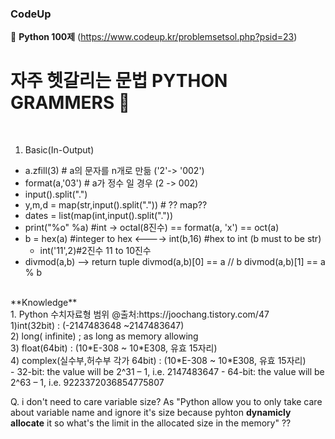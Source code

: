 ### CodeUp

:blossom: **Python 100제** (https://www.codeup.kr/problemsetsol.php?psid=23)

# 자주 헷갈리는 문법 PYTHON GRAMMERS :grimacing:
<br>

1. Basic(In-Output)
  - a.zfill(3) # a의 문자를 n개로 만듦 ('2'-> '002')
  - format(a,'03') # a가 정수 일 경우 (2 -> 002)
  - input().split(".")
  - y,m,d = map(str,input().split(".")) # ?? map??
  - dates = list(map(int,input().split("."))
  - print("%o" %a) #int -> octal(8진수)
    == format(a, 'x') == oct(a)
  - b = hex(a) #integer to hex  <----> int(b,16) #hex to int (b must to be str)
    - int('11',2)#2진수 11 to 10진수
  - divmod(a,b) --> return tuple
    divmod(a,b)[0] == a // b
    divmod(a,b)[1] == a % b

<br>
**Knowledge** <br>
1. Python 수치자료형 범위 @출처:https://joochang.tistory.com/47
<br>
  1)int(32bit) : (-2147483648 ~2147483647) 
  <br>
  2) long( infinite) ; as long as memory allowing
  <br>
  3) float(64bit) : (10*E-308 ~ 10*E308, 유효 15자리)
  <br>
  4) complex(실수부,허수부 각가 64bit) : (10*E-308 ~ 10*E308, 유효 15자리)
  <br>
  - 32-bit: the value will be 2^31 – 1, i.e. 2147483647
  - 64-bit: the value will be 2^63 – 1, i.e. 9223372036854775807

<br>

Q. i don't need to care variable size?
As "Python allow you to only take care about variable name and ignore it's
size because pyhton **dynamicly allocate** it so what's the limit in the allocated size in the memory" ??

